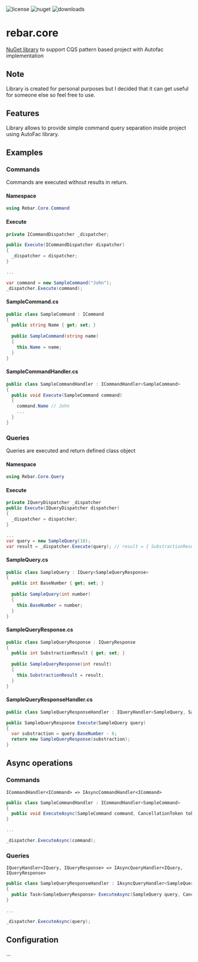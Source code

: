 ![license](https://img.shields.io/github/license/Hoodster/rebar.core)   ![nuget](https://img.shields.io/nuget/v/rebar.core) ![downloads](https://img.shields.io/nuget/dt/rebar.core)

# rebar.core
[NuGet library](https://www.nuget.org/packages/rebar.core/)  to support CQS pattern based project with Autofac implementation

## Note
Library is created for personal purposes but I decided that it can get useful for someone else so feel free to use.

## Features
Library allows to provide simple command query separation inside project using AutoFac library.

## Examples
### Commands
Commands are executed without results in return.
#### Namespace
``` csharp
using Rebar.Core.Command
```
#### Execute
```csharp
private ICommandDispatcher _dispatcher;

public Execute(ICommandDispatcher dispatcher)
{
  _dispatcher = dispatcher;
}

...

var command = new SampleCommand("John");
_dispatcher.Execute(command);

```
#### SampleCommand.cs
```csharp
public class SampleCommand : ICommand
{
  public string Name { get; set; }
  
  public SampleCommand(string name)
  {
    this.Name = name;
  }
}
```

#### SampleCommandHandler.cs
```csharp
public class SampleCommandHandler : ICommandHandler<SampleCommand>
{
  public void Execute(SampleCommand command)
  {
    command.Name // John
    ...
  }
}
```
### Queries
Queries are executed and return defined class object
#### Namespace
```csharp
using Rebar.Core.Query
```
#### Execute
```csharp
private IQueryDispatcher _dispatcher
public Execute(IQueryDispatcher dispatcher)
{
  _dispatcher = dispatcher;
}

...
var query = new SampleQuery(10);
var result = _dispatcher.Execute(query); // result = { SubstractionResult: 4 }
```
#### SampleQuery.cs
```csharp
public class SampleQuery : IQuery<SampleQueryResponse>
{
  public int BaseNumber { get; set; }
  
  public SampleQuery(int number)
  {
    this.BaseNumber = number;
  }
}
```
#### SampleQueryResponse.cs
```csharp
public class SampleQueryResponse : IQueryResponse
{
  public int SubstractionResult { get; set; }
  
  public SampleQueryResponse(int result) 
  {
    this.SubstractionResult = result;
  }
}
```

#### SampleQueryResponseHandler.cs
```csharp
public class SampleQueryResponseHandler : IQueryHandler<SampleQuery, SampleQueryResponse>

public SampleQueryResponse Execute(SampleQuery query)
{
  var substraction = query.BaseNumber - 6;
  return new SampleQueryResponse(substraction);
}
```

## Async operations
### Commands
```
ICommandHandler<ICommand> => IAsyncCommandHandler<ICommand>
```
```csharp
public class SampleCommandHandler : ICommandHandler<SampleCommand>
{
  public void ExecuteAsync(SampleCommand command, CancellationToken token) {}
}

...

_dispatcher.ExecuteAsync(command);
```

### Queries
```
IQueryHandler<IQuery, IQueryResponse> => IAsyncQueryHandler<IQuery, IQueryResponse>
```
```csharp
public class SampleQueryResponseHandler : IAsyncQueryHandler<SampleQuery, SampleQueryResponse>
{
  public Task<SampleQueryResponse> ExecuteAsync(SampleQuery query, CancellationToken token) {}
}

...

_dispatcher.ExecuteAsync(query);
```

## Configuration
...
